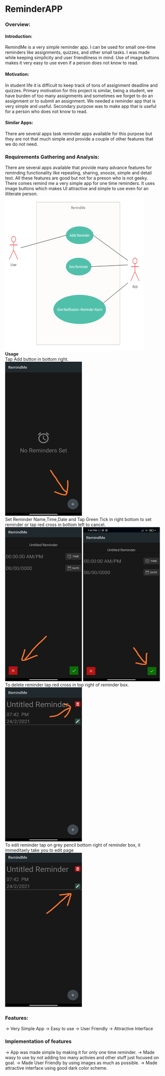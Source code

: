 # ReminderAPP
### **Overview:**
#### Introduction:
RemindMe is a very simple reminder app. I can be used for small one-time reminders like assignments, quizzes, and other small tasks. I was made while keeping simplicity and user friendliness in mind. Use of image buttons makes it very easy to use even if a person does not know to read.
####	Motivation:
In student life it is difficult to keep track of tons of assignment deadline and quizzes. Primary motivation for this project is similar, being a student, we have burden of too many assignments and sometimes we forget to do an assignment or to submit an assignment. We needed a reminder app that is very simple and useful. Secondary purpose was to make app that is useful for a person who does not know to read.
####	Similar Apps:
There are several apps task reminder apps available for this purpose but they are not that much simple and provide a couple of other features that we do not need.
### **Requirements Gathering and Analysis:**
There are several apps available that provide many advance features for reminding functionality like repeating, sharing, snooze, simple and detail text. All these features are good but not for a preson who is not geeky. There comes remind me a very simple app for one time reminders. It uses image buttons which makes UI attractive and simple to use even for an illiterate person. <br/>
<img src="https://github.com/abdullahsultan/ReminderAPP/blob/master/UseCase.png" width="450" height="500"> <br/>
**Usage** <br/>
Tap Add button in bottom right. <br/>
<img src="https://github.com/abdullahsultan/ReminderAPP/blob/master/Add.jpg" width="250" height="500"> <br/>
Set Reminder Name,Time,Date and Tap Green Tick in right bottom to set reminder or tap red cross in bottom left to cancel. <br/>
<img src="https://github.com/abdullahsultan/ReminderAPP/blob/master/Cancel.jpg" width="250" height="500"> 
<img src="https://github.com/abdullahsultan/ReminderAPP/blob/master/Set.jpg" width="250" height="500"> <br/>
To delete reminder tap red cross in top right of reminder box. <br/>
<img src="https://github.com/abdullahsultan/ReminderAPP/blob/master/Delete.jpg" width="250" height="500"> <br/>
To edit reminder tap on grey pencil bottom right of reminder box, it immeditaely take you to edit page <br/>
<img src="https://github.com/abdullahsultan/ReminderAPP/blob/master/Edit.jpg" width="250" height="500"> <br/>
### **Features:**
-> Very Simple App
-> Easy to use
-> User Friendly
-> Attractive Interface

### Implementation of features
-> App was made simple by making it for only one time reminder.
-> Made wasy to use by not adding too many activies and other stuff just focused on goal.
->  Made User Friendly by using images as much as possible.
-> Made attractive interface using good dark color scheme.
